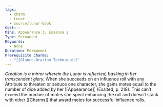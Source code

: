 ```yaml
---
tags:
  - charm
  - Lunar
  - source/lunar-book
Cost: —
Mins: Appearance 3, Essence 2
Type: Permanent
Keywords:
  - None
Duration: Permanent
Prerequisite Charms:
  - "[[Glance-Oration Technique]]"
---
```

*Creation is a mirror wherein the Lunar is reflected, basking in her transcendent glory.*
When she succeeds on an influence roll with any Attribute to threaten or seduce one character, she gains motes equal to the number of dice added by her [[Appearance]] (Exalted, p. 218). This can’t exceed the number of motes she spent enhancing the roll and doesn’t stack with other [[Charms]] that award motes for successful influence rolls.